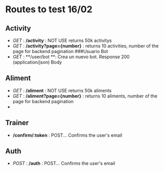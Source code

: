 # Routes to test 16/02

## Activity

- _GET_ : **/activity** : NOT USE returns 50k activitys
- _GET_ : **/activity?page={number}** : returns 10 activities, number of the page for backend pagination
###Usuario Bot
- _GET_ : **/user/bot **: Crea un nuevo bot.
Response 200 (application/json)
Body

## Aliment

- _GET_ : **/aliment** : NOT USE returns 50k aliments
- _GET_ : **/aliment?page={number}** : returns 10 aliments, number of the page for backend pagination
-

## Trainer

- **/confirm/:token** : POST... Confirms the user's email

## Auth

- _POST_ : **/auth** : POST... Confirms the user's email
